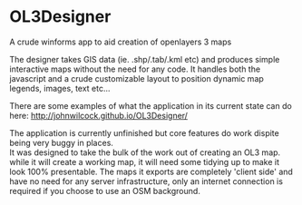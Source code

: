 # OL3Designer
A crude  winforms app to aid creation of openlayers 3 maps

The  designer takes GIS data (ie. .shp/.tab/.kml etc) and produces simple interactive maps without the need for any code. It handles both the javascript and a crude customizable layout to position dynamic map legends, images, text etc...

There are some examples of what the application in its current state can do here: 
http://johnwilcock.github.io/OL3Designer/

The application is currently unfinished but core features do work dispite being very buggy in places.  
It was designed to take the bulk of the work out of creating an OL3 map.  while it will create a working map, it will need some tidying up to make it look 100% presentable.  The maps it exports are completely 'client side' and have no need for any server infrastructure, only an internet connection is required if you choose to use an OSM background.
